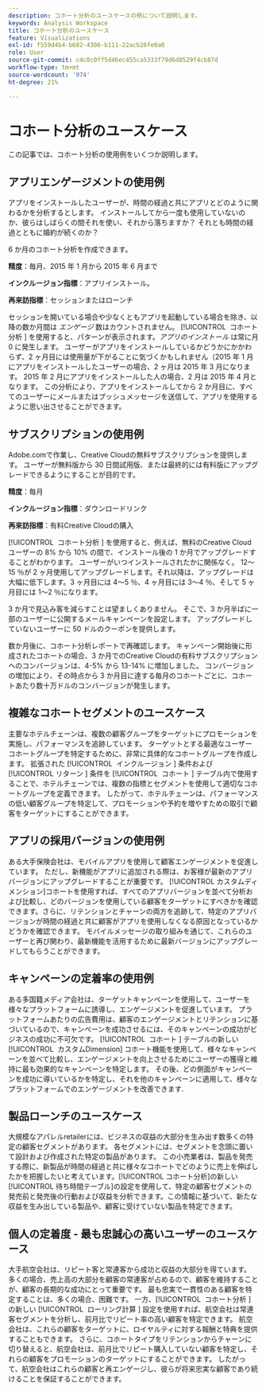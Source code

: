 ```yaml
---
description: コホート分析のユースケースの例について説明します。
keywords: Analysis Workspace
title: コホート分析のユースケース
feature: Visualizations
exl-id: f559d4b4-b682-4306-b111-22acb26fe0a0
role: User
source-git-commit: c4c8c0ff5d46ec455ca5333f79d6d8529f4cb87d
workflow-type: tm+mt
source-wordcount: '974'
ht-degree: 21%

---
```


# コホート分析のユースケース

この記事では、コホート分析の使用例をいくつか説明します。

## アプリエンゲージメントの使用例

アプリをインストールしたユーザーが、時間の経過と共にアプリとどのように関わるかを分析するとします。 インストールしてから一度も使用していないのか、彼らはしばらくの間それを使い、それから落ちますか？ それとも時間の経過とともに婚約が続くのか？

6 か月のコホート分析を作成できます。

**精度**：毎月、2015 年 1 月から 2015 年 6 月まで

**インクルージョン指標**：アプリインストール。

**再来訪指標**：セッションまたはローンチ

セッションを開いている場合や少なくともアプリを起動している場合を除き、以降の数か月間は *エンゲージ* 数はカウントされません。 [!UICONTROL &#x200B; コホート分析 &#x200B;] を使用すると、パターンが表示されます。*アプリのインストール* は常に月 0 に発生します。 ユーザーがアプリをインストールしているかどうかにかかわらず、2 ヶ月目には使用量が下がることに気づくかもしれません（2015 年 1 月にアプリをインストールしたユーザーの場合、2 ヶ月は 2015 年 3 月になります。 2015 年 2 月にアプリをインストールした人の場合、2 月は 2015 年 4 月となります。 この分析により、アプリをインストールしてから 2 か月目に、すべてのユーザーにメールまたはプッシュメッセージを送信して、アプリを使用するように思い出させることができます。

## サブスクリプションの使用例

Adobe.comで作業し、Creative Cloudの無料サブスクリプションを提供します。 ユーザーが無料版から 30 日間試用版、または最終的には有料版にアップグレードできるようにすることが目的です。

**精度**：毎月

**インクルージョン指標**：ダウンロードリンク

**再来訪指標**：有料Creative Cloudの購入

[!UICONTROL &#x200B; コホート分析 &#x200B;] を使用すると、例えば、無料のCreative Cloud ユーザーの 8% から 10% の間で、インストール後の 1 か月でアップグレードすることがわかります。 ユーザーがいつインストールされたかに関係なく。 12～15 ％が 2 ヶ月使用してアップグレードします。それ以降は、アップグレードは大幅に低下します。3 ヶ月目には 4～5 ％、4 ヶ月目には 3～4 ％、そして 5 ヶ月目には 1～2 ％になります。

3 か月で見込み客を減らすことは望ましくありません。 そこで、3 か月半ばに一部のユーザーに公開するメールキャンペーンを設定します。 アップグレードしていないユーザーに 50 ドルのクーポンを提供します。

数か月後に、コホート分析レポートで再確認します。 キャンペーン開始後に形成されたコホートの場合、3 か月でのCreative Cloudの有料サブスクリプションへのコンバージョンは、4-5% から 13-14% に増加しました。 コンバージョンの増加により、その時点から 3 か月目に達する毎月のコホートごとに、コホートあたり数十万ドルのコンバージョンが発生します。

## 複雑なコホートセグメントのユースケース

主要なホテルチェーンは、複数の顧客グループをターゲットにプロモーションを実施し、パフォーマンスを追跡しています。 ターゲットとする最適なユーザーコホートグループを特定するために、非常に具体的なコホートグループを作成します。 拡張された [!UICONTROL &#x200B; インクルージョン &#x200B;] 条件および [!UICONTROL &#x200B; リターン &#x200B;] 条件を [!UICONTROL &#x200B; コホート &#x200B;] テーブル内で使用することで、ホテルチェーンでは、複数の指標とセグメントを使用して適切なコホートグループを定義できます。 したがって、ホテルチェーンは、パフォーマンスの低い顧客グループを特定して、プロモーションや予約を増やすための取引で顧客をターゲットにすることができます。

## アプリの採用バージョンの使用例

ある大手保険会社は、モバイルアプリを使用して顧客エンゲージメントを促進しています。 ただし、新機能がアプリに追加される際は、お客様が最新のアプリバージョンにアップグレードすることが重要です。 [!UICONTROL カスタムディメンション]コホートを使用すれば、すべてのアプリバージョンを並べて分析および比較し、どのバージョンを使用している顧客をターゲットにすべきかを確認できます。さらに、リテンションとチャーンの両方を追跡して、特定のアプリバージョンが時間の経過と共に顧客がアプリを使用しなくなる原因となっているかどうかを確認できます。 モバイルメッセージの取り組みを通じて、これらのユーザーと再び関わり、最新機能を活用するために最新バージョンにアップグレードしてもらうことができます。

## キャンペーンの定着率の使用例

ある多国籍メディア会社は、ターゲットキャンペーンを使用して、ユーザーを様々なプラットフォームに誘導し、エンゲージメントを促進しています。 プラットフォームあたりの広告費用は、顧客のエンゲージメントとリテンションに基づいているので、キャンペーンを成功させるには、そのキャンペーンの成功がビジネスの成功に不可欠です。 [!UICONTROL &#x200B; コホート &#x200B;] テーブルの新しい [!UICONTROL &#x200B; カスタムDimension] コホート機能を使用して、様々なキャンペーンを並べて比較し、エンゲージメントを向上させるためにユーザーの獲得と維持に最も効果的なキャンペーンを特定します。 その後、どの側面がキャンペーンを成功に導いているかを特定し、それを他のキャンペーンに適用して、様々なプラットフォームでのエンゲージメントを改善できます.

## 製品ローンチのユースケース

大規模なアパレルretailerには、ビジネスの収益の大部分を生み出す数多くの特定の顧客セグメントがあります。 各セグメントには、セグメントを念頭に置いて設計および作成された特定の製品があります。 この小売業者は、製品を発売する際に、新製品が時間の経過と共に様々なコホートでどのように売上を伸ばしたかを把握したいと考えています。[!UICONTROL コホート分析]の新しい[!UICONTROL 待ち時間テーブル]の設定を使用して、特定の顧客セグメントの発売前と発売後の行動および収益を分析できます。この情報に基づいて、新たな収益を生み出している製品や、顧客に受けていない製品を特定できます。

## 個人の定着度 - 最も忠誠心の高いユーザーのユースケース

大手航空会社は、リピート客と常連客から成功と収益の大部分を得ています。 多くの場合、売上高の大部分を顧客の常連客が占めるので、顧客を維持することが、顧客の長期的な成功にとって重要です。 最も忠実で一貫性のある顧客を特定することは、多くの場合、困難です。 一方、[!UICONTROL &#x200B; コホート分析 &#x200B;] の新しい [!UICONTROL &#x200B; ローリング計算 &#x200B;] 設定を使用すれば、航空会社は常連客セグメントを分析し、前月比でリピート率の高い顧客を特定できます。 航空会社は、これらの顧客をターゲットに、ロイヤルティに対する報酬と特典を提供することもできます。 さらに、コホートタイプをリテンションからチャーンに切り替えると、航空会社は、前月比でリピート購入していない顧客を特定し、それらの顧客をプロモーションのターゲットにすることができます。 したがって、航空会社はこれらの顧客と再エンゲージし、彼らが将来忠実な顧客であり続けることを保証することができます。

